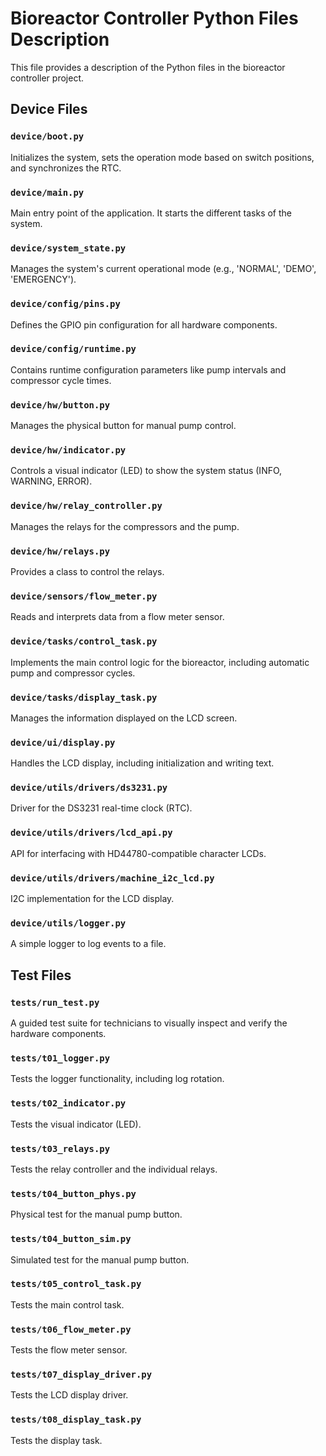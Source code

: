 
# Bioreactor Controller Python Files Description

This file provides a description of the Python files in the bioreactor controller project.

## Device Files

### `device/boot.py`

Initializes the system, sets the operation mode based on switch positions, and synchronizes the RTC.

### `device/main.py`

Main entry point of the application. It starts the different tasks of the system.

### `device/system_state.py`

Manages the system's current operational mode (e.g., 'NORMAL', 'DEMO', 'EMERGENCY').

### `device/config/pins.py`

Defines the GPIO pin configuration for all hardware components.

### `device/config/runtime.py`

Contains runtime configuration parameters like pump intervals and compressor cycle times.

### `device/hw/button.py`

Manages the physical button for manual pump control.

### `device/hw/indicator.py`

Controls a visual indicator (LED) to show the system status (INFO, WARNING, ERROR).

### `device/hw/relay_controller.py`

Manages the relays for the compressors and the pump.

### `device/hw/relays.py`

Provides a class to control the relays.

### `device/sensors/flow_meter.py`

Reads and interprets data from a flow meter sensor.

### `device/tasks/control_task.py`

Implements the main control logic for the bioreactor, including automatic pump and compressor cycles.

### `device/tasks/display_task.py`

Manages the information displayed on the LCD screen.

### `device/ui/display.py`

Handles the LCD display, including initialization and writing text.

### `device/utils/drivers/ds3231.py`

Driver for the DS3231 real-time clock (RTC).

### `device/utils/drivers/lcd_api.py`

API for interfacing with HD44780-compatible character LCDs.

### `device/utils/drivers/machine_i2c_lcd.py`

I2C implementation for the LCD display.

### `device/utils/logger.py`

A simple logger to log events to a file.

## Test Files

### `tests/run_test.py`

A guided test suite for technicians to visually inspect and verify the hardware components.

### `tests/t01_logger.py`

Tests the logger functionality, including log rotation.

### `tests/t02_indicator.py`

Tests the visual indicator (LED).

### `tests/t03_relays.py`

Tests the relay controller and the individual relays.

### `tests/t04_button_phys.py`

Physical test for the manual pump button.

### `tests/t04_button_sim.py`

Simulated test for the manual pump button.

### `tests/t05_control_task.py`

Tests the main control task.

### `tests/t06_flow_meter.py`

Tests the flow meter sensor.

### `tests/t07_display_driver.py`

Tests the LCD display driver.

### `tests/t08_display_task.py`

Tests the display task.
